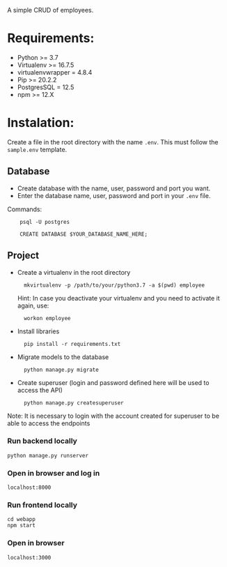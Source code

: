 A simple CRUD of employees.


# Requirements:
- Python >= 3.7 
- Virtualenv >= 16.7.5
- virtualenvwrapper = 4.8.4
- Pip >= 20.2.2
- PostgresSQL = 12.5
- npm >= 12.X

# Instalation:


Create a file in the root directory with the name `.env`. This must follow the
`sample.env` template.

## Database
- Create database with the name, user, password and port you want.
- Enter the database name, user, password and port in your `.env` file.

Commands:

        psql -U postgres

        CREATE DATABASE $YOUR_DATABASE_NAME_HERE;

## Project
- Create a virtualenv in the root directory

        mkvirtualenv -p /path/to/your/python3.7 -a $(pwd) employee

    Hint: In case you deactivate your virtualenv and you need to activate it again, use:

        workon employee

- Install libraries

        pip install -r requirements.txt


- Migrate models to the database

        python manage.py migrate

- Create superuser (login and password defined here will be used to access the API)

        python manage.py createsuperuser
       
Note: It is necessary to login with the account created for superuser to be able to access the endpoints

### Run backend locally
    python manage.py runserver

### Open in browser and log in
    localhost:8000

### Run frontend locally
    cd webapp
    npm start

### Open in browser
    localhost:3000
